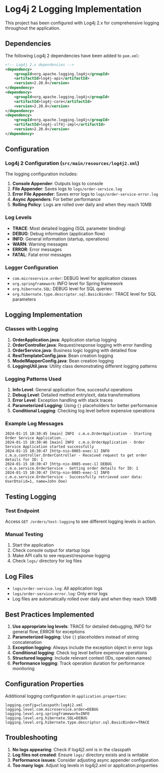 # Log4j 2 Logging Implementation

This project has been configured with Log4j 2.x for comprehensive logging throughout the application.

## Dependencies

The following Log4j 2 dependencies have been added to `pom.xml`:

```xml
<!-- Log4j 2.x dependencies -->
<dependency>
    <groupId>org.apache.logging.log4j</groupId>
    <artifactId>log4j-api</artifactId>
    <version>2.20.0</version>
</dependency>
<dependency>
    <groupId>org.apache.logging.log4j</groupId>
    <artifactId>log4j-core</artifactId>
    <version>2.20.0</version>
</dependency>
<dependency>
    <groupId>org.apache.logging.log4j</groupId>
    <artifactId>log4j-slf4j-impl</artifactId>
    <version>2.20.0</version>
</dependency>
```

## Configuration

### Log4j 2 Configuration (`src/main/resources/log4j2.xml`)

The logging configuration includes:

1. **Console Appender**: Outputs logs to console
2. **File Appender**: Saves logs to `logs/order-service.log`
3. **Error File Appender**: Saves error logs to `logs/order-service-error.log`
4. **Async Appenders**: For better performance
5. **Rolling Policy**: Logs are rolled over daily and when they reach 10MB

### Log Levels

- **TRACE**: Most detailed logging (SQL parameter binding)
- **DEBUG**: Debug information (application flow)
- **INFO**: General information (startup, operations)
- **WARN**: Warning messages
- **ERROR**: Error messages
- **FATAL**: Fatal error messages

### Logger Configuration

- `com.microservice.order`: DEBUG level for application classes
- `org.springframework`: INFO level for Spring framework
- `org.hibernate.SQL`: DEBUG level for SQL queries
- `org.hibernate.type.descriptor.sql.BasicBinder`: TRACE level for SQL parameters

## Logging Implementation

### Classes with Logging

1. **OrderApplication.java**: Application startup logging
2. **OrderController.java**: Request/response logging with error handling
3. **OrderService.java**: Business logic logging with detailed flow
4. **RestTemplateConfig.java**: Bean creation logging
5. **ModelMapperConfig.java**: Bean creation logging
6. **LoggingUtil.java**: Utility class demonstrating different logging patterns

### Logging Patterns Used

1. **Info Level**: General application flow, successful operations
2. **Debug Level**: Detailed method entry/exit, data transformations
3. **Error Level**: Exception handling with stack traces
4. **Parameterized Logging**: Using `{}` placeholders for better performance
5. **Conditional Logging**: Checking log level before expensive operations

### Example Log Messages

```
2024-01-15 10:30:45 [main] INFO  c.m.o.OrderApplication - Starting Order Service Application...
2024-01-15 10:30:46 [main] INFO  c.m.o.OrderApplication - Order Service Application started successfully
2024-01-15 10:30:47 [http-nio-8085-exec-1] INFO  c.m.o.controller.OrderController - Received request to get order details for ID: 1
2024-01-15 10:30:47 [http-nio-8085-exec-1] DEBUG c.m.o.service.OrderService - Getting order details for ID: 1
2024-01-15 10:30:47 [http-nio-8085-exec-1] INFO  c.m.o.service.OrderService - Successfully retrieved user data: UserDto(id=1, name=John Doe)
```

## Testing Logging

### Test Endpoint

Access `GET /orders/test-logging` to see different logging levels in action.

### Manual Testing

1. Start the application
2. Check console output for startup logs
3. Make API calls to see request/response logging
4. Check `logs/` directory for log files

## Log Files

- `logs/order-service.log`: All application logs
- `logs/order-service-error.log`: Only error logs
- Log files are automatically rolled over daily and when they reach 10MB

## Best Practices Implemented

1. **Use appropriate log levels**: TRACE for detailed debugging, INFO for general flow, ERROR for exceptions
2. **Parameterized logging**: Use `{}` placeholders instead of string concatenation
3. **Exception logging**: Always include the exception object in error logs
4. **Conditional logging**: Check log level before expensive operations
5. **Structured logging**: Include relevant context (IDs, operation names)
6. **Performance logging**: Track operation duration for performance monitoring

## Configuration Properties

Additional logging configuration in `application.properties`:

```properties
logging.config=classpath:log4j2.xml
logging.level.com.microservice.order=DEBUG
logging.level.org.springframework=INFO
logging.level.org.hibernate.SQL=DEBUG
logging.level.org.hibernate.type.descriptor.sql.BasicBinder=TRACE
```

## Troubleshooting

1. **No logs appearing**: Check if log4j2.xml is in the classpath
2. **Log files not created**: Ensure `logs/` directory exists and is writable
3. **Performance issues**: Consider adjusting async appender configuration
4. **Too many logs**: Adjust log levels in log4j2.xml or application.properties 